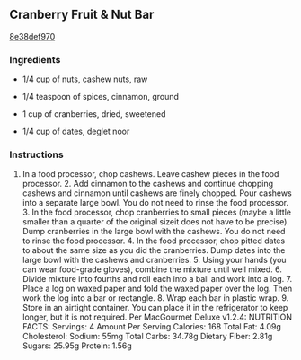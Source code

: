 ## Cranberry Fruit & Nut Bar

[8e38def970](http://tastykitchen.com/recipes/appetizers-and-snacks/cranberry-fruit-nut-bar/)

### Ingredients

 - 1/4 cup of nuts, cashew nuts, raw

 - 1/4 teaspoon of spices, cinnamon, ground

 - 1 cup of cranberries, dried, sweetened

 - 1/4 cup of dates, deglet noor

### Instructions

1. In a food processor, chop cashews. Leave cashew pieces in the food processor. 2. Add cinnamon to the cashews and continue chopping cashews and cinnamon until cashews are finely chopped. Pour cashews into a separate large bowl. You do not need to rinse the food processor. 3. In the food processor, chop cranberries to small pieces (maybe a little smaller than a quarter of the original sizeit does not have to be precise). Dump cranberries in the large bowl with the cashews. You do not need to rinse the food processor. 4. In the food processor, chop pitted dates to about the same size as you did the cranberries. Dump dates into the large bowl with the cashews and cranberries. 5. Using your hands (you can wear food-grade gloves), combine the mixture until well mixed. 6. Divide mixture into fourths and roll each into a ball and work into a log. 7. Place a log on waxed paper and fold the waxed paper over the log. Then work the log into a bar or rectangle. 8. Wrap each bar in plastic wrap. 9. Store in an airtight container. You can place it in the refrigerator to keep longer, but it is not required. Per MacGourmet Deluxe v1.2.4: NUTRITION FACTS: Servings: 4 Amount Per Serving Calories: 168 Total Fat: 4.09g Cholesterol: Sodium: 55mg Total Carbs: 34.78g Dietary Fiber: 2.81g Sugars: 25.95g Protein: 1.56g